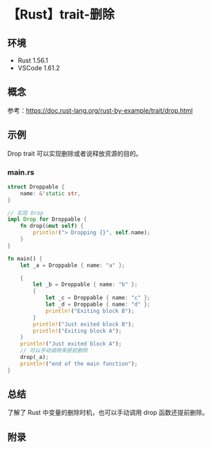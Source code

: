 # 【Rust】trait-删除

## 环境

- Rust 1.56.1
- VSCode 1.61.2

## 概念

参考：<https://doc.rust-lang.org/rust-by-example/trait/drop.html>  

## 示例

Drop trait 可以实现删除或者说释放资源的目的。

### main.rs

```rust
struct Droppable {
    name: &'static str,
}

// 实现 Drop
impl Drop for Droppable {
    fn drop(&mut self) {
        println!("> Dropping {}", self.name);
    }
}

fn main() {
    let _a = Droppable { name: "a" };

    {
        let _b = Droppable { name: "b" };
        {
            let _c = Droppable { name: "c" };
            let _d = Droppable { name: "d" };
            println!("Exiting block B");
        }
        println!("Just exited block B");
        println!("Exiting block A");
    }
    println!("Just exited block A");
    // 可以手动调用来提前删除
    drop(_a);
    println!("end of the main function");
}
```

## 总结

了解了 Rust 中变量的删除时机，也可以手动调用 drop 函数还提前删除。

## 附录

